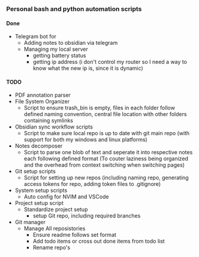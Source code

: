 ### Personal bash and python automation scripts 

#### Done
- Telegram bot for
    - Adding notes to obsidian via telegram
    - Managing my local server
        - getting battery status
        - getting ip address (i don't control my router so I need a way to know what the new ip is, since it is dynamic)

#### TODO
- PDF annotation parser
- File System Organizer
    - Script to ensure trash_bin is empty, files in each folder follow defined naming convention, central file location with other folders containing symlinks
- Obsidian sync workflow scripts
    - Script to make sure local repo is up to date with git main repo (with support for both my windows and linux platforms)
- Notes decomposer
    - Script to parse one blob of text and seperate it into respective notes each following defined format (To couter laziness being organized and the overhead from context switching when switching pages)
- Git setup scripts
    - Script for setting up new repos (including naming repo, generating access tokens for repo, adding token files to .gitignore)
 - System setup scripts
    - Auto config for NVIM and VSCode
 - Project setup script
    - Standardize project setup
         - setup Git repo, including required branches
 - Git manager
    - Manage All reposistories
        - Ensure readme follows set format
        - Add todo items or cross out done items from todo list
        - Rename repo's
 
